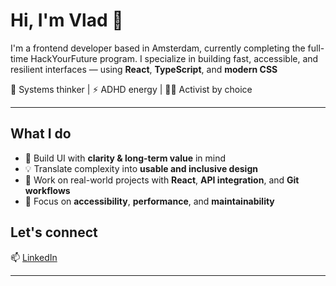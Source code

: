 # Hi, I'm Vlad 👋

I'm a frontend developer based in Amsterdam, currently completing the full-time HackYourFuture program. I specialize in building fast, accessible, and resilient interfaces — using **React**, **TypeScript**, and **modern CSS**

🧠 Systems thinker | ⚡ ADHD energy | 🏳️‍🌈 Activist by choice

---

## What I do

- 🔧 Build UI with **clarity & long-term value** in mind  
- 💡 Translate complexity into **usable and inclusive design**  
- 🎯 Work on real-world projects with **React**, **API integration**, and **Git workflows**  
- 🧩 Focus on **accessibility**, **performance**, and **maintainability**

## Let's connect

📫 [LinkedIn](https://linkedin.com/in/vlnach)  

---

<!--
**vlnach/vlnach** is a ✨ _special_ ✨ repository because its `README.md` (this file) appears on your GitHub profile.

Here are some ideas to get you started:

- 🔭 I’m currently working on ...
- 🌱 I’m currently learning ...
- 👯 I’m looking to collaborate on ...
- 🤔 I’m looking for help with ...
- 💬 Ask me about ...
- 📫 How to reach me: ...
- 😄 Pronouns: ...
- ⚡ Fun fact: ...
-->

